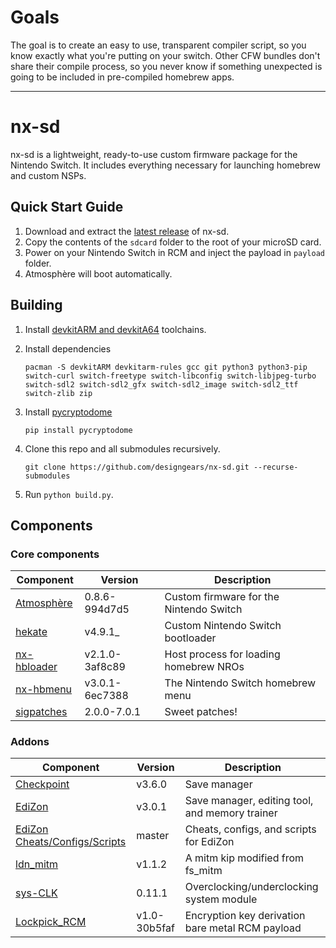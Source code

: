 # Goals

The goal is to create an easy to use, transparent compiler script, so you know exactly what you're putting on your switch. Other CFW bundles don't share their compile process, so you never know if something unexpected is going to be included in pre-compiled homebrew apps.

---

# nx-sd

nx-sd is a lightweight, ready-to-use custom firmware package for the Nintendo Switch. It includes everything necessary for launching homebrew and custom NSPs.


## Quick Start Guide

1. Download and extract the [latest release](https://github.com/designgears/nx-sd/releases/latest) of nx-sd.
2. Copy the contents of the `sdcard` folder to the root of your microSD card.
3. Power on your Nintendo Switch in RCM and inject the payload in `payload` folder.
4. Atmosphère will boot automatically.

## Building

1. Install [devkitARM and devkitA64](https://devkitpro.org/wiki/Getting_Started) toolchains.
2. Install dependencies

       pacman -S devkitARM devkitarm-rules gcc git python3 python3-pip switch-curl switch-freetype switch-libconfig switch-libjpeg-turbo switch-sdl2 switch-sdl2_gfx switch-sdl2_image switch-sdl2_ttf switch-zlib zip
   
3. Install [pycryptodome](https://pycryptodome.readthedocs.io/en/latest/)

       pip install pycryptodome

4. Clone this repo and all submodules recursively.

       git clone https://github.com/designgears/nx-sd.git --recurse-submodules

5. Run `python build.py`.


## Components

### Core components

| Component                                                 | Version        | Description |
| --------------------------------------------------------- | -------------- | ----------- |
| [Atmosphère](https://github.com/Atmosphere-NX/Atmosphere) | 0.8.6-994d7d5  | Custom firmware for the Nintendo Switch |
| [hekate](https://github.com/CTCaer/hekate)                | v4.9.1_        | Custom Nintendo Switch bootloader |
| [nx-hbloader](https://github.com/switchbrew/nx-hbloader)  | v2.1.0-3af8c89 | Host process for loading homebrew NROs |
| [nx-hbmenu](https://github.com/switchbrew/nx-hbmenu)      | v3.0.1-6ec7388 | The Nintendo Switch homebrew menu |
| [sigpatches](https://bit.ly/2EYbEHg)                      | 2.0.0-7.0.1    | Sweet patches! |

### Addons

| Component                                                 | Version | Description |
| --------------------------------------------------------- | ------------ | ----------- |
| [Checkpoint](https://github.com/FlagBrew/Checkpoint)      | v3.6.0       | Save manager |
| [EdiZon](https://github.com/WerWolv/EdiZon)               | v3.0.1       | Save manager, editing tool, and memory trainer |
| [EdiZon Cheats/Configs/Scripts](https://bit.ly/2V0kXMt)   | master       | Cheats, configs, and scripts for EdiZon |
| [ldn_mitm](https://github.com/spacemeowx2/ldn_mitm)       | v1.1.2       | A mitm kip modified from fs_mitm |
| [sys-CLK](https://github.com/retronx-team/sys-clk)        | 0.11.1       | Overclocking/underclocking system module |
| [Lockpick_RCM](https://github.com/shchmue/Lockpick_RCM)   | v1.0-30b5faf | Encryption key derivation bare metal RCM payload |


